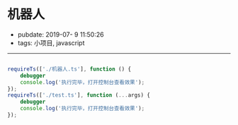 # 机器人

- pubdate: 2019-07- 9 11:50:26
- tags: 小项目, javascript

---------

````javascript

requireTs(['./机器人.ts'], function () {
    debugger
    console.log('执行完毕，打开控制台查看效果');
});
requireTs(['./test.ts'], function (...args) {
    debugger
    console.log('执行完毕，打开控制台查看效果');
});
````
